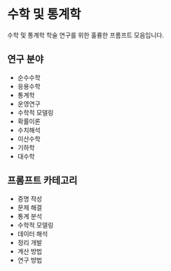 # 수학 및 통계학

수학 및 통계학 학술 연구를 위한 훌륭한 프롬프트 모음입니다.

## 연구 분야
- 순수수학
- 응용수학
- 통계학
- 운영연구
- 수학적 모델링
- 확률이론
- 수치해석
- 이산수학
- 기하학
- 대수학

## 프롬프트 카테고리
- 증명 작성
- 문제 해결
- 통계 분석
- 수학적 모델링
- 데이터 해석
- 정리 개발
- 계산 방법
- 연구 방법